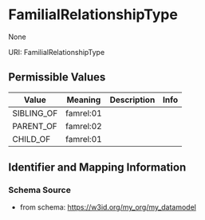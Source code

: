 # FamilialRelationshipType

None

URI: FamilialRelationshipType

## Permissible Values

| Value | Meaning | Description | Info |
| --- | --- | --- | --- |
| SIBLING_OF | famrel:01 |  | |
| PARENT_OF | famrel:02 |  | |
| CHILD_OF | famrel:01 |  | |


## Identifier and Mapping Information







### Schema Source


* from schema: https://w3id.org/my_org/my_datamodel



